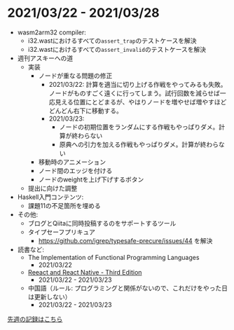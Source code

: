 # 2021/03/22 - 2021/03/28

- wasm2arm32 compiler:
    - i32.wastにおけるすべての`assert_trap`のテストケースを解決
    - i32.wastにおけるすべての`assert_invalid`のテストケースを解決
- 週刊アスキーへの道
    - 実装
        - ノードが重なる問題の修正
            - 2021/03/22: 計算を適当に切り上げる作戦をやってみるも失敗。ノードがものすごく遠くに行ってしまう。試行回数を減らせば一応見える位置にとどまるが、やはりノードを増やせば増やすほどどんどん右下に移動する。
            - 2021/03/23:
                - ノードの初期位置をランダムにする作戦もやっぱりダメ。計算が終わらない
                - 原典への引力を加える作戦もやっぱりダメ。計算が終わらない
        - 移動時のアニメーション
        - ノード間のエッジを付ける
        - ノードのweightを上げ下げするボタン
    - 提出に向けた調整
- Haskell入門コンテンツ:
    - 課題11の不足箇所を埋める
- その他:
    - ブログとQiitaに同時投稿するのをサポートするツール
    - タイプセーフプリキュア
        - <https://github.com/igrep/typesafe-precure/issues/44> を解決
- 読書など:
    - The Implementation of Functional Programming Languages
        - 2021/03/22
    - [Reeact and React Native - Third Edition](https://www.packtpub.com/product/react-and-react-native-third-edition/9781839211140)
        - 2021/03/22 - 2021/03/23
    - 中国語（ルール: プログラミングと関係がないので、これだけをやった日は更新しない）
        - 2021/03/22 - 2021/03/23

[先週の記録はこちら](https://github.com/igrep/daily-commits/blob/c7fc53bdd57e4d61c2252f96541a3f97ab011be2/yesterday.md)
